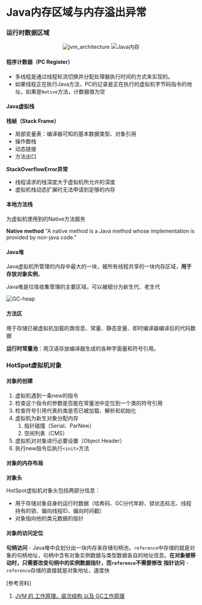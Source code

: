 # Java内存区域与内存溢出异常

### 运行时数据区域

<div align=center>

![jvm_architecture](http://p82ueiq23.bkt.clouddn.com/jvm_architecture.jpg)
![Java内存](http://p82ueiq23.bkt.clouddn.com/Java%E5%86%85%E5%AD%98.PNG)
</div>

#### 程序计数器（PC Register）

- 多线程是通过线程轮流切换并分配处理器执行时间的方式来实现的。
- 如果线程正在执行Java方法，PC的记录是正在执行的虚拟机字节码指令的地址，如果是`Native`方法，计数器值为空

#### Java虚拟栈

**栈帧（Stack Frame）**
- 局部变量表：编译器可知的基本数据类型、对象引用
- 操作数栈
- 动态链接
- 方法出口

**StackOverflowError异常**
- 线程请求的栈深度大于虚拟机所允许的深度
- 虚拟机栈动态扩展时无法申请到足够的内存

#### 本地方法栈

为虚拟机使用到的Native方法服务

**Native method**
"A native method is a Java method whose implementation is provided by non-java code."

#### Java堆

Java虚拟机所管理的内存中最大的一块，被所有线程共享的一块内存区域，**用于存放对象实例**。

Java堆是垃圾收集管理的主要区域，可以被细分为新生代、老生代

![GC-heap](http://p82ueiq23.bkt.clouddn.com/GC-heap.gif)

#### 方法区

用于存储已被虚拟机加载的类信息、常量、静态变量、即时编译器编译后的代码数据

**运行时常量池**：用汉语存放编译器生成的各种字面量和符号引用。

### HotSpot虚拟机对象

#### 对象的创建

1. 虚拟机遇到一条new的指令
2. 检查这个指令的参数是否能在常量池中定位到一个类的符号引用
3. 检查符号引用代表的类是否已被加载、解析和初始化
4. 虚拟机为新生对象分配内存
    1. 指针碰撞（Serial、ParNew）
    2. 空闲列表（CMS）
5. 虚拟机对对象进行必要设置（Object Header）
6. 执行new指令后执行`<init>`方法

#### 对象的内存布局

**对象头**

HotSpot虚拟机对象头包括两部分信息：
- 用于存储对象自身的运行时数据（哈希码、GC分代年龄、锁状态标志、线程持有的锁、偏向线程ID、偏向时间戳）
- 对象指向他的类元数据的指针

#### 对象的访问定位

**句柄访问** - Java堆中会划分出一块内存来存储句柄池，`reference`中存储的就是对象的句柄地址，句柄中含有对象实例数据与类型数据各自的地址信息。**在对象被移动时，只需要改变句柄中的实例数据指针，而`reference`不需要修改**
**指针访问** - `reference`存储的直接就是对象地址，速度快

[参考资料]
1. [JVM 的 工作原理，层次结构 以及 GC工作原理](https://segmentfault.com/a/1190000002579346)